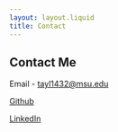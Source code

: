 ```yaml
---
layout: layout.liquid
title: Contact
---
```


## Contact Me
Email - tayl1432@msu.edu

<a href="https://github.com/nathanjtaylor">Github</a>

<a href="https://www.linkedin.com/in/nathan-taylor9">LinkedIn</a>

<div style="height: 449px;"></div>
